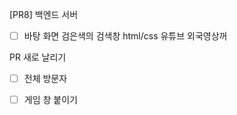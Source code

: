 [PR8] 백엔드 서버

- [ ] 바탕 화면 검은색의 검색창
      html/css 유튜브 외국영상꺼

PR 새로 날리기

- [ ] 전체 방문자

- [ ] 게임 창 붙이기
